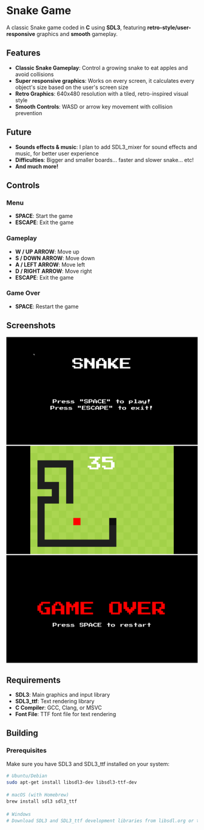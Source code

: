 # Snake Game

A classic Snake game coded in **C** using **SDL3**, featuring **retro-style/user-responsive** graphics and **smooth** gameplay.
## Features

- **Classic Snake Gameplay**: Control a growing snake to eat apples and avoid collisions
- **Super responsive graphics**: Works on every screen, it calculates every object's size based on the user's screen size
- **Retro Graphics**: 640x480 resolution with a tiled, retro-inspired visual style
- **Smooth Controls**: WASD or arrow key movement with collision prevention

## Future
- **Sounds effects & music**: I plan to add SDL3_mixer for sound effects and music, for better user experience
- **Difficulties**: Bigger and smaller boards... faster and slower snake... etc!
- **And much more!**

## Controls

### Menu
- **SPACE**: Start the game
- **ESCAPE**: Exit the game

### Gameplay
- **W / UP ARROW**: Move up
- **S / DOWN ARROW**: Move down
- **A / LEFT ARROW**: Move left
- **D / RIGHT ARROW**: Move right
- **ESCAPE**: Exit the game

### Game Over
- **SPACE**: Restart the game

## Screenshots
![The main menu](screenshots/menu.png)
![The gameplay](screenshots/game_play.png)
![The ame over screen](screenshots/game_over.png)

## Requirements

- **SDL3**: Main graphics and input library
- **SDL3_ttf**: Text rendering library
- **C Compiler**: GCC, Clang, or MSVC
- **Font File**: TTF font file for text rendering

## Building

### Prerequisites

Make sure you have SDL3 and SDL3_ttf installed on your system:

```bash
# Ubuntu/Debian
sudo apt-get install libsdl3-dev libsdl3-ttf-dev

# macOS (with Homebrew)
brew install sdl3 sdl3_ttf

# Windows
# Download SDL3 and SDL3_ttf development libraries from libsdl.org or through vcpkg package manager (recommended)